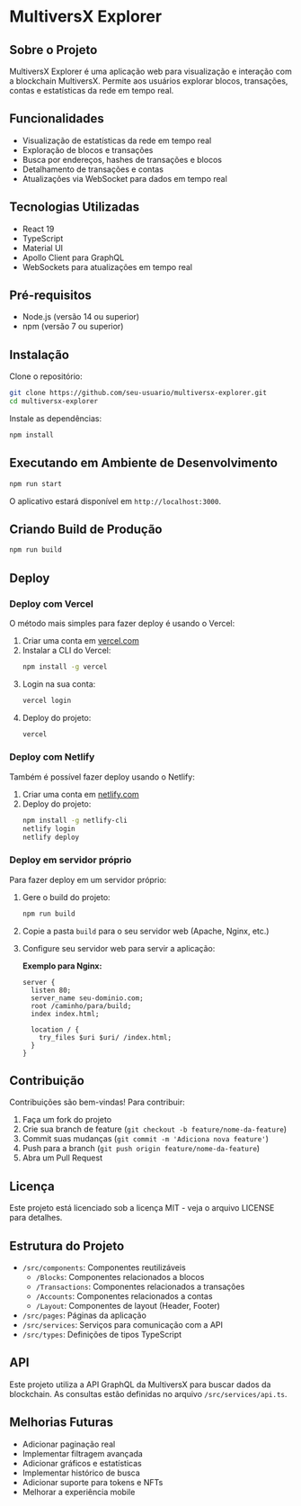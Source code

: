 # MultiversX Explorer

## Sobre o Projeto
MultiversX Explorer é uma aplicação web para visualização e interação com a blockchain MultiversX. Permite aos usuários explorar blocos, transações, contas e estatísticas da rede em tempo real.

## Funcionalidades
- Visualização de estatísticas da rede em tempo real
- Exploração de blocos e transações
- Busca por endereços, hashes de transações e blocos
- Detalhamento de transações e contas
- Atualizações via WebSocket para dados em tempo real

## Tecnologias Utilizadas
- React 19
- TypeScript
- Material UI
- Apollo Client para GraphQL
- WebSockets para atualizações em tempo real

## Pré-requisitos
- Node.js (versão 14 ou superior)
- npm (versão 7 ou superior)

## Instalação

Clone o repositório:
```bash
git clone https://github.com/seu-usuario/multiversx-explorer.git
cd multiversx-explorer
```

Instale as dependências:
```bash
npm install
```

## Executando em Ambiente de Desenvolvimento
```bash
npm run start
```

O aplicativo estará disponível em `http://localhost:3000`.

## Criando Build de Produção
```bash
npm run build
```

## Deploy

### Deploy com Vercel
O método mais simples para fazer deploy é usando o Vercel:

1. Criar uma conta em [vercel.com](https://vercel.com)
2. Instalar a CLI do Vercel:
   ```bash
   npm install -g vercel
   ```
3. Login na sua conta:
   ```bash
   vercel login
   ```
4. Deploy do projeto:
   ```bash
   vercel
   ```

### Deploy com Netlify
Também é possível fazer deploy usando o Netlify:

1. Criar uma conta em [netlify.com](https://netlify.com)
2. Deploy do projeto:
   ```bash
   npm install -g netlify-cli
   netlify login
   netlify deploy
   ```

### Deploy em servidor próprio
Para fazer deploy em um servidor próprio:

1. Gere o build do projeto:
   ```bash
   npm run build
   ```

2. Copie a pasta `build` para o seu servidor web (Apache, Nginx, etc.)

3. Configure seu servidor web para servir a aplicação:

   **Exemplo para Nginx:**
   ```
   server {
     listen 80;
     server_name seu-dominio.com;
     root /caminho/para/build;
     index index.html;
     
     location / {
       try_files $uri $uri/ /index.html;
     }
   }
   ```

## Contribuição
Contribuições são bem-vindas! Para contribuir:

1. Faça um fork do projeto
2. Crie sua branch de feature (`git checkout -b feature/nome-da-feature`)
3. Commit suas mudanças (`git commit -m 'Adiciona nova feature'`)
4. Push para a branch (`git push origin feature/nome-da-feature`)
5. Abra um Pull Request

## Licença
Este projeto está licenciado sob a licença MIT - veja o arquivo LICENSE para detalhes.

## Estrutura do Projeto

- `/src/components`: Componentes reutilizáveis
  - `/Blocks`: Componentes relacionados a blocos
  - `/Transactions`: Componentes relacionados a transações
  - `/Accounts`: Componentes relacionados a contas
  - `/Layout`: Componentes de layout (Header, Footer)
- `/src/pages`: Páginas da aplicação
- `/src/services`: Serviços para comunicação com a API
- `/src/types`: Definições de tipos TypeScript

## API

Este projeto utiliza a API GraphQL da MultiversX para buscar dados da blockchain. As consultas estão definidas no arquivo `/src/services/api.ts`.

## Melhorias Futuras

- Adicionar paginação real
- Implementar filtragem avançada
- Adicionar gráficos e estatísticas
- Implementar histórico de busca
- Adicionar suporte para tokens e NFTs
- Melhorar a experiência mobile
